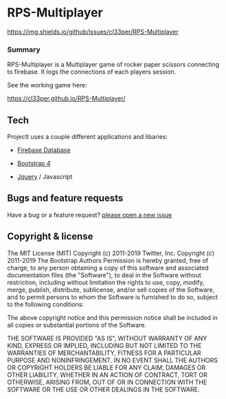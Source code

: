 
# RPS-Multiplayer
https://img.shields.io/github/issues/cl33per/RPS-Multiplayer
### Summary
RPS-Multiplayer is a Multiplayer game of rocker paper scissors connecting to firebase. It logs the connections of each players session. 

See the working game here:

https://cl33per.github.io/RPS-Multiplayer/

## Tech
ProjectI uses a couple different applications and libaries:

- [Firebase Database](https://firebase.google.com/products/firestore/)

- [Bootstrap 4](https://getbootstrap.com/docs/4.3/getting-started/introduction/)

- [Jquery](https://api.jquery.com/) / Javascript


## Bugs and feature requests

Have a bug or a feature request? [please open a new issue](https://github.com/cl33per/RPS-Multiplayer/issues/new)

  

## Copyright & license
The MIT License (MIT)
Copyright (c) 2011-2019 Twitter, Inc.
Copyright (c) 2011-2019 The Bootstrap Authors
Permission is hereby granted, free of charge, to any person obtaining a copy of this software and associated documentation files (the "Software"), to deal in the Software without restriction, including without limitation the rights to use, copy, modify, merge, publish, distribute, sublicense, and/or sell copies of the Software, and to permit persons to whom the Software is furnished to do so, subject to the following conditions:

The above copyright notice and this permission notice shall be included in all copies or substantial portions of the Software.

THE SOFTWARE IS PROVIDED "AS IS", WITHOUT WARRANTY OF ANY KIND, EXPRESS OR IMPLIED, INCLUDING BUT NOT LIMITED TO THE WARRANTIES OF MERCHANTABILITY, FITNESS FOR A PARTICULAR PURPOSE AND NONINFRINGEMENT. IN NO EVENT SHALL THE AUTHORS OR COPYRIGHT HOLDERS BE LIABLE FOR ANY CLAIM, DAMAGES OR OTHER LIABILITY, WHETHER IN AN ACTION OF CONTRACT, TORT OR OTHERWISE, ARISING FROM, OUT OF OR IN CONNECTION WITH THE SOFTWARE OR THE USE OR OTHER DEALINGS IN THE SOFTWARE.